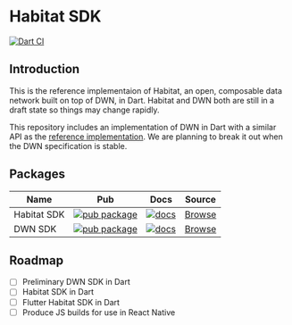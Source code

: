 
# Habitat SDK

[![Dart CI](https://github.com/heacare/habitat-sdk-dart/actions/workflows/dart.yml/badge.svg)](https://github.com/heacare/habitat-sdk-dart/actions/workflows/dart.yml)

## Introduction

This is the reference implementaion of Habitat, an open, composable data network built on top of DWN, in Dart. Habitat and DWN both are still in a draft state so things may change rapidly.

This repository includes an implementation of DWN in Dart with a similar API as the [reference implementation](https://github.com/TBD54566975/dwn-sdk-js). We are planning to break it out when the DWN specification is stable.

## Packages

| Name | Pub | Docs | Source |
|-|-|-|-|
| Habitat SDK | [![pub package](https://img.shields.io/pub/v/habitat_sdk.svg)](https://pub.dev/packages/habitat_sdk) | [![docs](https://img.shields.io/badge/docs-blue.svg)](https://pub.dev/documentation/habitat_sdk) | [Browse](habitat_sdk) |
| DWN SDK | [![pub package](https://img.shields.io/pub/v/dwn_sdk.svg)](https://pub.dev/packages/dwn_sdk) | [![docs](https://img.shields.io/badge/docs-blue.svg)](https://pub.dev/documentation/dwn_sdk) | [Browse](dwn_sdk) |

## Roadmap

- [ ] Preliminary DWN SDK in Dart
- [ ] Habitat SDK in Dart
- [ ] Flutter Habitat SDK in Dart
- [ ] Produce JS builds for use in React Native
